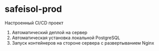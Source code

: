 # safeisol-prod

Настроенный CI/CD проект

1. Автоматический деплой на сервер
2. Автоматическая установка локальной PostgreSQL
3. Запуск контейнеров на стороне сервера с развертыванием Nginx